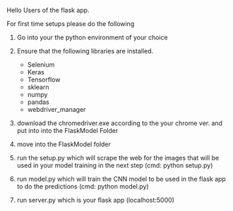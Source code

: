 Hello Users of the flask app.

For first time setups please do the following 

1. Go into your the python environment of your choice 
2. Ensure that the following libraries are installed. 
    - Selenium 
    - Keras 
    - Tensorflow 
    - sklearn
    - numpy
    - pandas
    - webdriver_manager 

3. download the chromedriver.exe according to the your chrome ver. and put into into the FlaskModel Folder 
4. move into the FlaskModel folder 
5. run the setup.py which will scrape the web for the images that will be used in your model training in the next step (cmd: python setup.py) 
6. run model.py which will train the CNN model to be used in the flask app to do the predictions (cmd: python model.py)
7. run server.py which is your flask app (localhost:5000)
